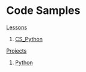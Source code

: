 # Code Samples

[Lessons](./Lessons/)

1. [CS_Python](./Lessons/CS_Python/)

[Projects](./Projects/)

1. [Python](./Projects/Python/)
